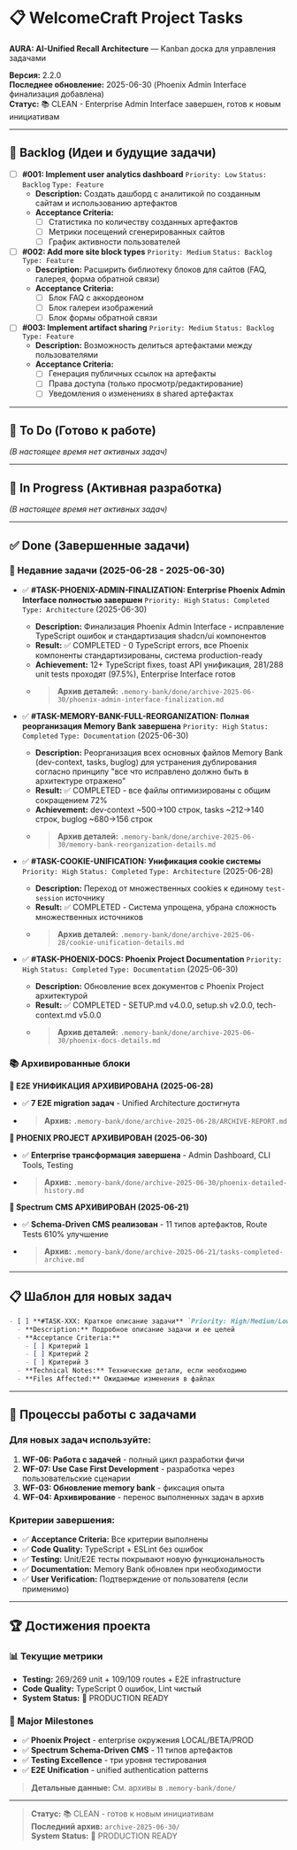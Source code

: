 # 📋 WelcomeCraft Project Tasks

**AURA: AI-Unified Recall Architecture** — Kanban доска для управления задачами

**Версия:** 2.2.0  
**Последнее обновление:** 2025-06-30 (Phoenix Admin Interface финализация добавлена)  
**Статус:** 📚 CLEAN - Enterprise Admin Interface завершен, готов к новым инициативам

---

## 🧊 Backlog (Идеи и будущие задачи)

- [ ] **#001: Implement user analytics dashboard** `Priority: Low` `Status: Backlog` `Type: Feature`
  - **Description:** Создать дашборд с аналитикой по созданным сайтам и использованию артефактов
  - **Acceptance Criteria:**
    - [ ] Статистика по количеству созданных артефактов
    - [ ] Метрики посещений сгенерированных сайтов
    - [ ] График активности пользователей

- [ ] **#002: Add more site block types** `Priority: Medium` `Status: Backlog` `Type: Feature`
  - **Description:** Расширить библиотеку блоков для сайтов (FAQ, галерея, форма обратной связи)
  - **Acceptance Criteria:**
    - [ ] Блок FAQ с аккордеоном
    - [ ] Блок галереи изображений
    - [ ] Блок формы обратной связи

- [ ] **#003: Implement artifact sharing** `Priority: Medium` `Status: Backlog` `Type: Feature`
  - **Description:** Возможность делиться артефактами между пользователями
  - **Acceptance Criteria:**
    - [ ] Генерация публичных ссылок на артефакты
    - [ ] Права доступа (только просмотр/редактирование)
    - [ ] Уведомления о изменениях в shared артефактах

---

## 📝 To Do (Готово к работе)

*(В настоящее время нет активных задач)*

---

## 🔄 In Progress (Активная разработка)

*(В настоящее время нет активных задач)*

---

## ✅ Done (Завершенные задачи)

### 🎯 Недавние задачи (2025-06-28 - 2025-06-30)

- ✅ **#TASK-PHOENIX-ADMIN-FINALIZATION: Enterprise Phoenix Admin Interface полностью завершен** `Priority: High` `Status: Completed` `Type: Architecture` (2025-06-30)
  - **Description:** Финализация Phoenix Admin Interface - исправление TypeScript ошибок и стандартизация shadcn/ui компонентов
  - **Result:** ✅ COMPLETED - 0 TypeScript errors, все Phoenix компоненты стандартизированы, система production-ready
  - **Achievement:** 12+ TypeScript fixes, toast API унификация, 281/288 unit tests проходят (97.5%), Enterprise Interface готов
  - > **Архив деталей:** `.memory-bank/done/archive-2025-06-30/phoenix-admin-interface-finalization.md`

- ✅ **#TASK-MEMORY-BANK-FULL-REORGANIZATION: Полная реорганизация Memory Bank завершена** `Priority: High` `Status: Completed` `Type: Documentation` (2025-06-30)
  - **Description:** Реорганизация всех основных файлов Memory Bank (dev-context, tasks, buglog) для устранения дублирования согласно принципу "все что исправлено должно быть в архитектуре отражено"
  - **Result:** ✅ COMPLETED - все файлы оптимизированы с общим сокращением 72%
  - **Achievement:** dev-context ~500→100 строк, tasks ~212→140 строк, buglog ~680→156 строк
  - > **Архив деталей:** `.memory-bank/done/archive-2025-06-30/memory-bank-reorganization-details.md`

- ✅ **#TASK-COOKIE-UNIFICATION: Унификация cookie системы** `Priority: High` `Status: Completed` `Type: Architecture` (2025-06-28)
  - **Description:** Переход от множественных cookies к единому `test-session` источнику
  - **Result:** ✅ COMPLETED - Система упрощена, убрана сложность множественных источников
  - > **Архив деталей:** `.memory-bank/done/archive-2025-06-28/cookie-unification-details.md`

- ✅ **#TASK-PHOENIX-DOCS: Phoenix Project Documentation** `Priority: High` `Status: Completed` `Type: Documentation` (2025-06-30)
  - **Description:** Обновление всех документов с Phoenix Project архитектурой
  - **Result:** ✅ COMPLETED - SETUP.md v4.0.0, setup.sh v2.0.0, tech-context.md v5.0.0
  - > **Архив деталей:** `.memory-bank/done/archive-2025-06-30/phoenix-docs-details.md`

### 📚 Архивированные блоки

**🎉 E2E УНИФИКАЦИЯ АРХИВИРОВАНА (2025-06-28)**
- ✅ **7 E2E migration задач** - Unified Architecture достигнута
- > **Архив:** `.memory-bank/done/archive-2025-06-28/ARCHIVE-REPORT.md`

**🎉 PHOENIX PROJECT АРХИВИРОВАН (2025-06-30)**  
- ✅ **Enterprise трансформация завершена** - Admin Dashboard, CLI Tools, Testing
- > **Архив:** `.memory-bank/done/archive-2025-06-30/phoenix-detailed-history.md`

**🎉 Spectrum CMS АРХИВИРОВАН (2025-06-21)**
- ✅ **Schema-Driven CMS реализован** - 11 типов артефактов, Route Tests 610% улучшение
- > **Архив:** `.memory-bank/done/archive-2025-06-21/tasks-completed-archive.md`

---

## 📋 Шаблон для новых задач

```markdown
- [ ] **#TASK-XXX: Краткое описание задачи** `Priority: High/Medium/Low` `Status: Backlog/To Do/In Progress` `Type: Feature/Enhancement/Architecture/Test`
  - **Description:** Подробное описание задачи и ее целей
  - **Acceptance Criteria:**
    - [ ] Критерий 1
    - [ ] Критерий 2
    - [ ] Критерий 3
  - **Technical Notes:** Технические детали, если необходимо
  - **Files Affected:** Ожидаемые изменения в файлах
```

---

## 🎯 Процессы работы с задачами

### Для новых задач используйте:

1. **WF-06: Работа с задачей** - полный цикл разработки фичи
2. **WF-07: Use Case First Development** - разработка через пользовательские сценарии
3. **WF-03: Обновление memory bank** - фиксация опыта
4. **WF-04: Архивирование** - перенос выполненных задач в архив

### Критерии завершения:

- ✅ **Acceptance Criteria:** Все критерии выполнены
- ✅ **Code Quality:** TypeScript + ESLint без ошибок
- ✅ **Testing:** Unit/E2E тесты покрывают новую функциональность
- ✅ **Documentation:** Memory Bank обновлен при необходимости
- ✅ **User Verification:** Подтверждение от пользователя (если применимо)

---

## 🏆 Достижения проекта

### 📊 Текущие метрики

- **Testing:** 269/269 unit + 109/109 routes + E2E infrastructure
- **Code Quality:** TypeScript 0 ошибок, Lint чистый
- **System Status:** 🚀 PRODUCTION READY

### 🎯 Major Milestones

- ✅ **Phoenix Project** - enterprise окружения LOCAL/BETA/PROD
- ✅ **Spectrum Schema-Driven CMS** - 11 типов артефактов  
- ✅ **Testing Excellence** - три уровня тестирования
- ✅ **E2E Unification** - unified authentication patterns

> **Детальные данные:** См. архивы в `.memory-bank/done/`

---

> **Статус:** 📚 CLEAN - готов к новым инициативам  
> **Последний архив:** `archive-2025-06-30/`  
> **System Status:** 🚀 PRODUCTION READY